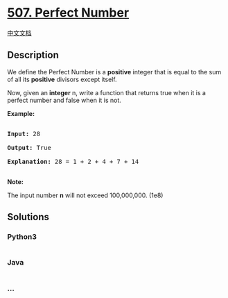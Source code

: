 # [507. Perfect Number](https://leetcode.com/problems/perfect-number)

[中文文档](/solution/0500-0599/0507.Perfect%20Number/README.md)

## Description

<p>We define the Perfect Number is a <b>positive</b> integer that is equal to the sum of all its <b>positive</b> divisors except itself.

</p>

Now, given an <b>integer</b> n, write a function that returns true when it is a perfect number and false when it is not.

</p>

<p><b>Example:</b><br />

<pre>

<b>Input:</b> 28

<b>Output:</b> True

<b>Explanation:</b> 28 = 1 + 2 + 4 + 7 + 14

</pre>

</p>

<p><b>Note:</b>

The input number <b>n</b> will not exceed 100,000,000. (1e8)

</p>

## Solutions

<!-- tabs:start -->

### **Python3**

```python

```

### **Java**

```java

```

### **...**

```

```

<!-- tabs:end -->
